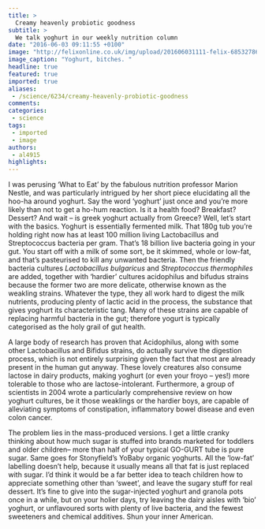 ```yaml
---
title: >
  Creamy heavenly probiotic goodness
subtitle: >
  We talk yoghurt in our weekly nutrition column
date: "2016-06-03 09:11:55 +0100"
image: "http://felixonline.co.uk/img/upload/201606031111-felix-6853278652_e1f3517207_o.jpg"
image_caption: "Yoghurt, bitches. "
headline: true
featured: true
imported: true
aliases:
 - /science/6234/creamy-heavenly-probiotic-goodness
comments:
categories:
 - science
tags:
 - imported
 - image
authors:
 - al4915
highlights:
---
```


I was perusing ‘What to Eat’ by the fabulous nutrition professor Marion Nestle, and was particularly intrigued by her short piece elucidating all the hoo-ha around yoghurt. Say the word ‘yoghurt’ just once and you’re more likely than not to get a ho-hum reaction. Is it a health food? Breakfast? Dessert? And wait – is greek yoghurt actually from Greece?     Well, let’s start with the basics. Yoghurt is essentially fermented milk. That 180g tub you’re holding right now has at least 100 million living Lactobacillus and Streptococcus bacteria per gram. That’s 18 billion live bacteria going in your gut. You start off with a milk of some sort, be it skimmed, whole or low-fat, and that’s pasteurised to kill any unwanted bacteria. Then the friendly bacteria cultures _Lactobacillus bulgaricus_ and _Streptococcus thermophiles_ are added, together with ‘hardier’ cultures acidophilus and bifudus strains because the former two are more delicate, otherwise known as the weakling strains. Whatever the type, they all work hard to digest the milk nutrients, producing plenty of lactic acid in the process, the substance that gives yoghurt its characteristic tang. Many of these strains are capable of replacing harmful bacteria in the gut; therefore yogurt is typically categorised as the holy grail of gut health.

A large body of research has proven that Acidophilus, along with some other Lactobacillus and Bifidus strains, do actually survive the digestion process, which is not entirely surprising given the fact that most are already present in the human gut anyway. These lovely creatures also consume lactose in dairy products, making yoghurt (or even your froyo – yes!) more tolerable to those who are lactose-intolerant. Furthermore, a group of scientists in 2004 wrote a particularly comprehensive review on how yoghurt cultures, be it those weaklings or the hardier boys, are capable of alleviating symptoms of constipation, inflammatory bowel disease and even colon cancer.

The problem lies in the mass-produced versions. I get a little cranky thinking about how much sugar is stuffed into brands marketed for toddlers and older children– more than half of your typical GO-GURT tube is pure sugar. Same goes for Stonyfield’s YoBaby organic yoghurts. All the ‘low-fat’ labelling doesn’t help, because it usually means all that fat is just replaced with sugar. I’d think it would be a far better idea to teach children how to appreciate something other than ‘sweet’, and leave the sugary stuff for real dessert. It’s fine to give into the sugar-injected yoghurt and granola pots once in a while, but on your holier days, try leaving the dairy aisles with ‘bio’ yoghurt, or unflavoured sorts with plenty of live bacteria, and the fewest sweeteners and chemical additives. Shun your inner American.
